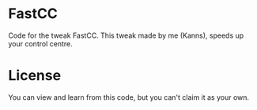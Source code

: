 # FastCC
Code for the tweak FastCC. This tweak made by me (Kanns), speeds up your control centre.

# License
You can view and learn from this code, but you can't claim it as your own.
